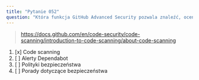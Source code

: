 ```yaml
---
title: "Pytanie 052"
question: "Która funkcja GitHub Advanced Security pozwala znaleźć, ocenić i priorytetyzować poprawki dla nowych i istniejących problemów w Twoim kodzie?"
---
```



> https://docs.github.com/en/code-security/code-scanning/introduction-to-code-scanning/about-code-scanning
1. [x] Code scanning
1. [ ] Alerty Dependabot
1. [ ] Polityki bezpieczeństwa
1. [ ] Porady dotyczące bezpieczeństwa

